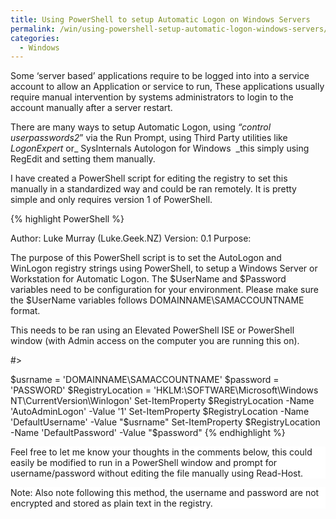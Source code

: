 ```yaml
---
title: Using PowerShell to setup Automatic Logon on Windows Servers
permalink: /win/using-powershell-setup-automatic-logon-windows-servers/
categories:
  - Windows
---
```

Some &#8216;server based&#8217; applications require to be logged into into a service account to allow an Application or service to run, These applications usually require manual intervention by systems administrators to login to the account manually after a server restart.

There are many ways to setup Automatic Logon, using _&#8220;control userpasswords2_&#8221; via the Run Prompt, using Third Party utilities like _LogonExpert_ or_ SysInternals Autologon for Windows  _this simply using RegEdit and setting them manually.

I have created a PowerShell script for editing the registry to set this manually in a standardized way and could be ran remotely. It is pretty simple and only requires version 1 of PowerShell.

{% highlight PowerShell %}

Author: Luke Murray (Luke.Geek.NZ)
Version: 0.1
Purpose:

The purpose of this PowerShell script is to set the AutoLogon and WinLogon registry strings using PowerShell, to setup a Windows Server or Workstation for Automatic Logon.
The $UserName and $Password variables need to be configuration for your environment. Please make sure the $UserName variables follows DOMAINNAME\SAMACCOUNTNAME format.

This needs to be ran using an Elevated PowerShell ISE or PowerShell window (with Admin access on the computer you are running this on).

#&gt;

$usrname = 'DOMAINNAME\SAMACCOUNTNAME'
$password = 'PASSWORD'
$RegistryLocation = 'HKLM:\SOFTWARE\Microsoft\Windows NT\CurrentVersion\Winlogon'
Set-ItemProperty $RegistryLocation -Name 'AutoAdminLogon' -Value '1'
Set-ItemProperty $RegistryLocation -Name 'DefaultUsername' -Value "$usrname"
Set-ItemProperty $RegistryLocation -Name 'DefaultPassword' -Value "$password"</pre>
{% endhighlight %}
<p style="background: white">
  Feel free to let me know your thoughts in the comments below, this could easily be modified to run in a PowerShell window and prompt for username/password without editing the file manually using Read-Host.
</p>

<p style="background: white">
  Note: Also note following this method, the username and password are not encrypted and stored as plain text in the registry.
</p>
